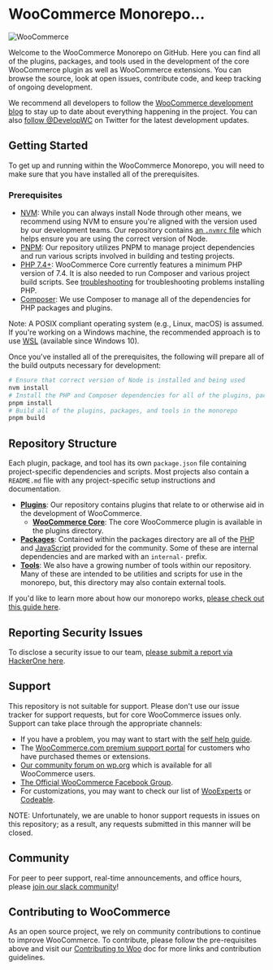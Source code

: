 # WooCommerce Monorepo...

![WooCommerce](https://woocommerce.com/wp-content/themes/woo/images/logo-woocommerce@2x.png)

Welcome to the WooCommerce Monorepo on GitHub. Here you can find all of the plugins, packages, and tools used in the development of the core WooCommerce plugin as well as WooCommerce extensions. You can browse the source, look at open issues, contribute code, and keep tracking of ongoing development.

We recommend all developers to follow the [WooCommerce development blog](https://developer.woocommerce.com/blog/) to stay up to date about everything happening in the project. You can also [follow @DevelopWC](https://twitter.com/DevelopWC) on Twitter for the latest development updates.

## Getting Started

To get up and running within the WooCommerce Monorepo, you will need to make sure that you have installed all of the prerequisites.

### Prerequisites

-   [NVM](https://github.com/nvm-sh/nvm#installing-and-updating): While you can always install Node through other means, we recommend using NVM to ensure you're aligned with the version used by our development teams. Our repository contains [an `.nvmrc` file](.nvmrc) which helps ensure you are using the correct version of Node.
-   [PNPM](https://pnpm.io/installation): Our repository utilizes PNPM to manage project dependencies and run various scripts involved in building and testing projects.
-   [PHP 7.4+](https://www.php.net/manual/en/install.php): WooCommerce Core currently features a minimum PHP version of 7.4. It is also needed to run Composer and various project build scripts. See [troubleshooting](DEVELOPMENT.md#troubleshooting) for troubleshooting problems installing PHP.
-   [Composer](https://getcomposer.org/doc/00-intro.md): We use Composer to manage all of the dependencies for PHP packages and plugins.

Note: A POSIX compliant operating system (e.g., Linux, macOS) is assumed. If you're working on a Windows machine, the recommended approach is to use [WSL](https://learn.microsoft.com/en-us/windows/wsl/install) (available since Windows 10).

Once you've installed all of the prerequisites, the following will prepare all of the build outputs necessary for development:

```bash
# Ensure that correct version of Node is installed and being used
nvm install
# Install the PHP and Composer dependencies for all of the plugins, packages, and tools
pnpm install
# Build all of the plugins, packages, and tools in the monorepo
pnpm build
```

## Repository Structure

Each plugin, package, and tool has its own `package.json` file containing project-specific dependencies and scripts. Most projects also contain a `README.md` file with any project-specific setup instructions and documentation.

-   [**Plugins**](plugins): Our repository contains plugins that relate to or otherwise aid in the development of WooCommerce.
    -   [**WooCommerce Core**](plugins/woocommerce): The core WooCommerce plugin is available in the plugins directory.
-   [**Packages**](packages): Contained within the packages directory are all of the [PHP](packages/php) and [JavaScript](packages/js) provided for the community. Some of these are internal dependencies and are marked with an `internal-` prefix.
-   [**Tools**](tools): We also have a growing number of tools within our repository. Many of these are intended to be utilities and scripts for use in the monorepo, but, this directory may also contain external tools.

If you'd like to learn more about how our monorepo works, [please check out this guide here](tools/README.md).

## Reporting Security Issues

To disclose a security issue to our team, [please submit a report via HackerOne here](https://hackerone.com/automattic/).

## Support

This repository is not suitable for support. Please don't use our issue tracker for support requests, but for core WooCommerce issues only. Support can take place through the appropriate channels:

-   If you have a problem, you may want to start with the [self help guide](https://woocommerce.com/document/woocommerce-self-service-guide/).
-   The [WooCommerce.com premium support portal](https://woocommerce.com/contact-us/) for customers who have purchased themes or extensions.
-   [Our community forum on wp.org](https://wordpress.org/support/plugin/woocommerce) which is available for all WooCommerce users.
-   [The Official WooCommerce Facebook Group](https://www.facebook.com/groups/advanced.woocommerce).
-   For customizations, you may want to check our list of [WooExperts](https://woocommerce.com/experts/) or [Codeable](https://codeable.io/).

NOTE: Unfortunately, we are unable to honor support requests in issues on this repository; as a result, any requests submitted in this manner will be closed.

## Community

For peer to peer support, real-time announcements, and office hours, please [join our slack community](https://woocommerce.com/community-slack/)!

## Contributing to WooCommerce

As an open source project, we rely on community contributions to continue to improve WooCommerce. To contribute, please follow the pre-requisites above and visit our [Contributing to Woo](https://developer.woo.com/docs/category/contributing/) doc for more links and contribution guidelines.

